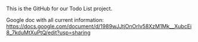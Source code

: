 This is the GitHub for our Todo List project.

Google doc with all current information: https://docs.google.com/document/d/1989wJJtjOnOrlv58XzM1Mk__XubcEi8_7kduMtXuPtQ/edit?usp=sharing
